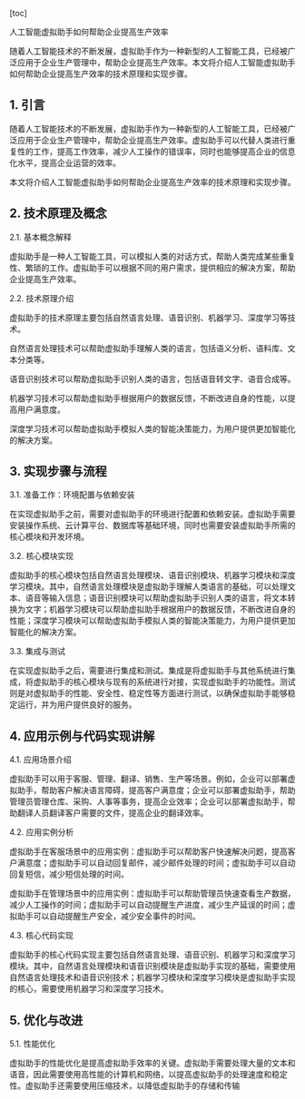 
[toc]                    
                
                
人工智能虚拟助手如何帮助企业提高生产效率

随着人工智能技术的不断发展，虚拟助手作为一种新型的人工智能工具，已经被广泛应用于企业生产管理中，帮助企业提高生产效率。本文将介绍人工智能虚拟助手如何帮助企业提高生产效率的技术原理和实现步骤。

## 1. 引言

随着人工智能技术的不断发展，虚拟助手作为一种新型的人工智能工具，已经被广泛应用于企业生产管理中，帮助企业提高生产效率。虚拟助手可以代替人类进行重复性的工作，提高工作效率，减少人工操作的错误率，同时也能够提高企业的信息化水平，提高企业运营的效率。

本文将介绍人工智能虚拟助手如何帮助企业提高生产效率的技术原理和实现步骤。

## 2. 技术原理及概念

2.1. 基本概念解释

虚拟助手是一种人工智能工具，可以模拟人类的对话方式，帮助人类完成某些重复性、繁琐的工作。虚拟助手可以根据不同的用户需求，提供相应的解决方案，帮助企业提高生产效率。

2.2. 技术原理介绍

虚拟助手的技术原理主要包括自然语言处理、语音识别、机器学习、深度学习等技术。

自然语言处理技术可以帮助虚拟助手理解人类的语言，包括语义分析、语料库、文本分类等。

语音识别技术可以帮助虚拟助手识别人类的语言，包括语音转文字、语音合成等。

机器学习技术可以帮助虚拟助手根据用户的数据反馈，不断改进自身的性能，以提高用户满意度。

深度学习技术可以帮助虚拟助手模拟人类的智能决策能力，为用户提供更加智能化的解决方案。

## 3. 实现步骤与流程

3.1. 准备工作：环境配置与依赖安装

在实现虚拟助手之前，需要对虚拟助手的环境进行配置和依赖安装。虚拟助手需要安装操作系统、云计算平台、数据库等基础环境，同时也需要安装虚拟助手所需的核心模块和开发环境。

3.2. 核心模块实现

虚拟助手的核心模块包括自然语言处理模块、语音识别模块、机器学习模块和深度学习模块。其中，自然语言处理模块是虚拟助手理解人类语言的基础，可以处理文本、语音等输入信息；语音识别模块可以帮助虚拟助手识别人类的语言，将文本转换为文字；机器学习模块可以帮助虚拟助手根据用户的数据反馈，不断改进自身的性能；深度学习模块可以帮助虚拟助手模拟人类的智能决策能力，为用户提供更加智能化的解决方案。

3.3. 集成与测试

在实现虚拟助手之后，需要进行集成和测试。集成是将虚拟助手与其他系统进行集成，将虚拟助手的核心模块与现有的系统进行对接，实现虚拟助手的功能性。测试则是对虚拟助手的性能、安全性、稳定性等方面进行测试，以确保虚拟助手能够稳定运行，并为用户提供良好的服务。

## 4. 应用示例与代码实现讲解

4.1. 应用场景介绍

虚拟助手可以用于客服、管理、翻译、销售、生产等场景。例如，企业可以部署虚拟助手，帮助客户解决语言障碍，提高客户满意度；企业可以部署虚拟助手，帮助管理员管理仓库、采购、人事等事务，提高企业效率；企业可以部署虚拟助手，帮助翻译人员翻译客户需要的文件，提高企业的翻译效率。

4.2. 应用实例分析

虚拟助手在客服场景中的应用实例：虚拟助手可以帮助客户快速解决问题，提高客户满意度；虚拟助手可以自动回复邮件，减少邮件处理的时间；虚拟助手可以自动回复短信，减少短信处理的时间。

虚拟助手在管理场景中的应用实例：虚拟助手可以帮助管理员快速查看生产数据，减少人工操作的时间；虚拟助手可以自动提醒生产进度，减少生产延误的时间；虚拟助手可以自动提醒生产安全，减少安全事件的时间。

4.3. 核心代码实现

虚拟助手的核心代码实现主要包括自然语言处理、语音识别、机器学习和深度学习模块。其中，自然语言处理模块和语音识别模块是虚拟助手实现的基础，需要使用自然语言处理技术和语音识别技术；机器学习模块和深度学习模块是虚拟助手实现的核心，需要使用机器学习和深度学习技术。

## 5. 优化与改进

5.1. 性能优化

虚拟助手的性能优化是提高虚拟助手效率的关键。虚拟助手需要处理大量的文本和语音，因此需要使用高性能的计算机和网络，以提高虚拟助手的处理速度和稳定性。虚拟助手还需要使用压缩技术，以降低虚拟助手的存储和传输

